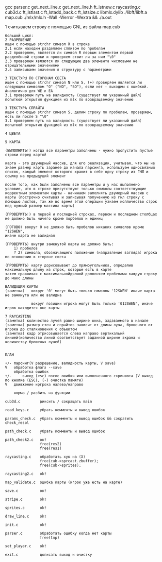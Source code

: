 gcc parser.c get_next_line.c get_next_line.h ft_lstnew.c raycasting.c cub3d.c ft_lstlast.c ft_lstadd_back.c ft_lstsize.c libmlx.dylib ./libft/libft.a map.cub ./mlx/mlx.h -Wall -Werror -Wextra && ./a.out

1 считываем строку с помощью GNL из файла map.cub

	большой цикл:
	2 РАЗРЕШЕНИЕ
	ищем с помощью strchr символ R в строке
	2.1 если находим разделяем сплитом по пробелам
	2.2 проверяем, является ли символ R первым элементом первой разделённой строки и проверяем стоит ли за ним "\0"
	2.3 проверяем являются ли следующие два элемента числовыми не отрицательными значениями
	2.4 записываем значения в структуру с параметрами

	3 ТЕКСТУРЫ ПО СТОРОНАМ СВЕТА 
	ищем с помощью strchr символ N или S, (+) проверяем является ли следующим символом "O" ("NO", "SO"), если нет - выходим с ошибкой. Аналогично для WE и EA
	3.1 проверяем путь на валидность (существует ли указанный файл) попыткой открытия функцией из mlx по возвращвемому значению

	3 ТЕКСТУРА СПРАЙТА
	ищем с помощью strchr символ S, делим строку по пробелам, проверяем, есть ли после S "\0"
	3.1 проверяем путь на валидность (существует ли указанный файл) попыткой открытия функцией из mlx по возвращвемому значению

	4 ЦВЕТА
	
	5 КАРТА

	(ВЫПОЛНИТЬ!) когда все параметры заполнены - нужно пропустить пустые строки перед картой

	карта - это двумерный массив, для его реализации, учитывая, что мы не знаем размер карты заранее до начала парсинга, используем односвязный список, каждый элемент которого хранит в себе одну строку из ГНЛ и ссылку на предыдущий элемент 

	после того, как были заполнены все параметры и у нас выполнено условие, что в строке присутствуют только символы соответствующие корректным элементам карты - начинаем заполнять двумерный массив с карты (построчно считывая и записывая полученную из гнл строку с помощью листов, так же во время этой операции узнаем колличество строк под нужный размер массива карты)

	(ПРОВЕРИТЬ!) в первой и последней строках, первом и последнем столбцах не должно быть ничего кроме порбелов и единиц

	(ГОТОВО) вокруг 0 не должно быть пробелов никаких символов кроме "12SWEN",
	иначе карта не валидная
	
	(ПРОВЕРИТЬ) внутри замкнутой карты не должно быть:
		1) пробелов
		? 2) символа, обозначающего положение (направление взгляда) игрока по отношению к стороне света

	(ПРОВЕРИТЬ) карту дорисовывают до прямоугольника, определив максимальную длину из строк, которые есть в карте
	затем сравнивая с максимальнойдилной дополняем пробелами каждую строку до макс длины

	ВАЛИДАЦИЯ КАРТЫ
	(заметка) 	вокруг '0' могут быть только символы '12SWEN' иначе карта не замкнута или не валидна
				
				вокруг позиции игрока могут быть только '012SWEN', иначе игрок находится вне карты

	7 RAYCASTING
	(заметка) количество лучей равно ширине окна, задаваемого в начале 
	(заметка) размер стен и спрайтов зависит от длины луча, брошеного от игрока до сталкновения с объектом
	(заметка) кадр отрисовывается слева направо вертикальнй линией(количество линий соответствует заданной ширине экрана и количеству брошеных лучей)
	

	ПЛАН

	+/- парсинг(V разрешение, валидность карты, V save)
	V 	обработка флага --save
	  	обработка ошибок
	+/- 	выход (esc) после ошибки или выполненного скриншота (V выход по кнопке (ESC), (-) очистка памяти)
	V 	двивжение иргрока налево/направо
	  	
		норма / разбить на функции

	cub3d.c 		фиксить / сокращать main
	
	read_keys.c 	убрать комменты и вывод ошибок
	
	params_check.c 	убрать комменты и вывод ошибок && сократить check_resol
	
	path_check.c 	убрать комменты и вывод ошибок
	
	path_check2.c 	ок!
					free(res2)
					free(res1)
	
	raycasting.c 	обработать хук на (X)
					free(cub->sprcast.zbuffer);
					free(cub->sprites);

	raycasting2.c 	ok!
	
	map_validate.c 	ошибка карты (игрок уже есть на карте)
	
	save.c 			ок!
	
	stripe.c 		ok!
	
	sprites.c 		ok!
	
	draw_line.c 	ok!
	
	init.c 			ok!
	
	parser.c 		обработать ошибку когда нет карты
					free(tmp)
	
	set_player.c 	ok!

	exit.c 			дописать выход и очистку 